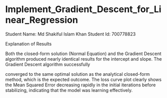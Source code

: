 # Implement_Gradient_Descent_for_Linear_Regression
Student Name: Md Shakiful Islam Khan
Student Id: 700778823

Explanation of Results 

Both the closed-form solution (Normal Equation) and the Gradient Descent algorithm produced nearly identical results for the intercept and slope. The Gradient Descent algorithm successfully 

converged to the same optimal solution as the analytical closed-form method, which is the expected outcome.  The loss curve plot clearly shows the Mean Squared Error decreasing rapidly in the initial iterations before stabilizing, indicating that the model was learning effectively.
